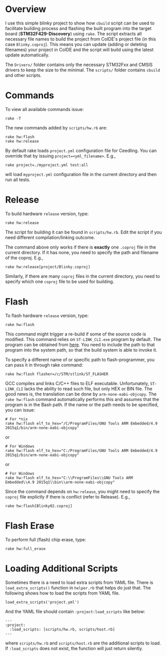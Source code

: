 
Overview
========
I use this simple blinky project to show how `cbuild` script can be used to facilitate building process and flashing the built program into the target board (**STM32F429-Discovery**) using `rake`. The script extracts all necessary file names to build the project from CoIDE's project file (in this case `Blinky.coproj`). This means you can update (adding or deleting filenames) your project in CoIDE and the script will build using the latest update automatically.

The `Drivers/` folder contains only the necessary STM32Fxx and CMSIS drivers to keep the size to the minimal. The `scripts/` folder contains `cbuild` and other scripts.

Commands
========
To view all available commands issue:
```
rake -T
```
The new commands added by `scripts/hw.rb` are:
```
rake hw:flash
rake hw:release
```

By default rake loads `project.yml` configuration file for Ceedling. You can override that by issuing `project=<yml_filename>`. E.g.,
```
rake project=./myproject.yml test:all
```
will load `myproject.yml` configuration file in the current directory and then run all tests.

Release
=======
To build hardware `release` version, type:
```
rake hw:release
```
The script for building it can be found in `scripts/hw.rb`. Edit the script if you need different compilation/linking outcome.

The command above only works if there is **exactly** one `.coproj` file in the current directory. If it has none, you need to specify the path and filename of the coproj. E.g.,
```
rake hw:release[project/Blinky.coproj]
```
Similarly, if there are many `coproj` files in the current directory, you need to specify which one `coproj` file to be used for building.

Flash
=====
To flash hardware `release` version, type:
```
rake hw:flash
```
This command might trigger a re-build if some of the source code is modified. This command relies on `ST-LINK_CLI.exe` program by default. The program can be obtained from [here](http://www.st.com/web/en/catalog/tools/PF258168). You need to include the path to that program into the system path, so that the build system is able to invoke it.

To specify a different name of or specific path to flash-programmer, you can pass it in through rake command:
```
rake hw:flash flasher=/c/STM/stlink/ST_FLASHER
```

GCC compiles and links C/C++ files to ELF executable. Unfortunately, `ST-LINK_CLI` lacks the ability to read such file, but only HEX or BIN file. The good news is, the translation can be done by `arm-none-eabi-objcopy`. The `rake hw:flash` command automatically performs this and assumes that the program is in the Bash path. If the name or the path needs to be specified, you can issue:
```
# For *nix
rake hw:flash elf_to_hex="/C/ProgramFiles/GNU Tools ARM Embedded/4.9 2015q1/bin/arm-none-eabi-objcopy"
```
or
```
# For Windows
rake hw:flash elf_to_hex="C:/ProgramFiles/GNU Tools ARM Embedded/4.9 2015q1/bin/arm-none-eabi-objcopy"
```
or
```
# For Windows
rake hw:flash elf_to_hex="C:\\ProgramFiles\\GNU Tools ARM Embedded\\4.9 2015q1\\bin\\arm-none-eabi-objcopy"
```

Since the command depends on `hw:release`, you might need to specify the `coproj` file explictly if there is conflict (refer to Release). E.g.,
```
rake hw:flash[Blinky02.coproj]
```

Flash Erase
==========
To perform full (flash) chip erase, type:
```
rake hw:full_erase
```

Loading Additional Scripts
=====================
Sometimes there is a need to load extra scripts from YAML file. There is `load_extra_scripts()` function in `helper.rb` that helps do just that. The following shows how to load the scripts from YAML file.
```
load_extra_scripts('project.yml')
```
And the YAML file should contain `:project:load_scripts` like below:
```
---
:project:
  :load_scripts: [scripts/hw.rb, scripts/host.rb]
---
```
where `scripts/hw.rb` and `scripts/host.rb` are the additional scripts to load. If `:load_scripts` does not exist, the function will just return silently.